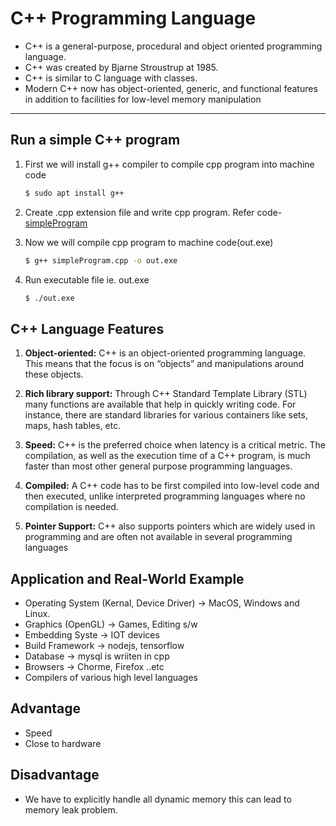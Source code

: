 # C++ Programming Language

- C++ is a general-purpose, procedural and object oriented programming language. 
- C++ was created by Bjarne Stroustrup at 1985.
- C++ is similar to C language with classes.
- Modern C++ now has object-oriented, generic, and functional features in addition to facilities for low-level memory manipulation

---

## Run a simple C++ program

1. First we will install g++ compiler to compile cpp program into machine code
    ```bash 
    $ sudo apt install g++
    ```

1. Create .cpp extension file and write cpp program. Refer code- [simpleProgram](./simpleProgram.cpp)

1. Now we will compile cpp program to machine code(out.exe)
    ```bash
    $ g++ simpleProgram.cpp -o out.exe
    ```

1. Run executable file ie. out.exe

    ```bash
    $ ./out.exe 
    ```

## C++ Language Features

1. __Object-oriented:__ C++ is an object-oriented programming language. This means that the focus is on “objects” and manipulations around these objects.

2. __Rich library support:__ Through C++ Standard Template Library (STL) many functions are available that help in quickly writing code. For instance, there are standard libraries for various containers like sets, maps, hash tables, etc.

3. __Speed:__ C++ is the preferred choice when latency is a critical metric. The compilation, as well as the execution time of a C++ program, is much faster than most other general purpose programming languages.

4. __Compiled:__ A C++ code has to be first compiled into low-level code and then executed, unlike interpreted programming languages where no compilation is needed.

5. __Pointer Support:__ C++ also supports pointers which are widely used in programming and are often not available in several programming languages


## Application and Real-World Example
- Operating System (Kernal, Device Driver) -> MacOS, Windows and Linux.
- Graphics (OpenGL) -> Games, Editing s/w
- Embedding Syste -> IOT devices
- Build Framework -> nodejs, tensorflow
- Database -> mysql is wriiten in cpp
- Browsers -> Chorme, Firefox ..etc
- Compilers of various high level languages

## Advantage

- Speed
- Close to hardware

## Disadvantage

- We have to explicitly handle all dynamic memory this can lead to memory leak problem.